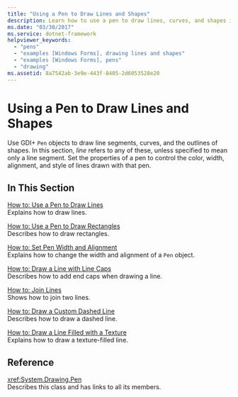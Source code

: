 ```yaml
---
title: "Using a Pen to Draw Lines and Shapes"
description: Learn how to use a pen to draw lines, curves, and shapes in Windows Forms using a selection of topics and tutorials.
ms.date: "03/30/2017"
ms.service: dotnet-framework
helpviewer_keywords: 
  - "pens"
  - "examples [Windows Forms], drawing lines and shapes"
  - "examples [Windows Forms], pens"
  - "drawing"
ms.assetid: 8a7542ab-3e9e-443f-8405-2d6053528e20
---
```

# Using a Pen to Draw Lines and Shapes

Use GDI+ `Pen` objects to draw line segments, curves, and the outlines of shapes. In this section, *line* refers to any of these, unless specified to mean only a line segment. Set the properties of a pen to control the color, width, alignment, and style of lines drawn with that pen.  
  
## In This Section  

[How to: Use a Pen to Draw Lines](how-to-use-a-pen-to-draw-lines.md)  
Explains how to draw lines.  
  
[How to: Use a Pen to Draw Rectangles](how-to-use-a-pen-to-draw-rectangles.md)  
Describes how to draw rectangles.  
  
[How to: Set Pen Width and Alignment](how-to-set-pen-width-and-alignment.md)  
Explains how to change the width and alignment of a `Pen` object.  
  
[How to: Draw a Line with Line Caps](how-to-draw-a-line-with-line-caps.md)  
Describes how to add end caps when drawing a line.  
  
[How to: Join Lines](how-to-join-lines.md)  
Shows how to join two lines.  
  
[How to: Draw a Custom Dashed Line](how-to-draw-a-custom-dashed-line.md)  
Describes how to draw a dashed line.  
  
[How to: Draw a Line Filled with a Texture](how-to-draw-a-line-filled-with-a-texture.md)  
Explains how to draw a texture-filled line.  
  
## Reference  

<xref:System.Drawing.Pen>  
Describes this class and has links to all its members.
